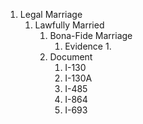 
1. Legal Marriage
	1. Lawfully Married
		1. Bona-Fide Marriage
			1. Evidence
				1. 
		2. Document
			1. I-130
			2. I-130A
			3. I-485
			4. I-864
			5. I-693